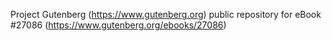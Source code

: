 Project Gutenberg (https://www.gutenberg.org) public repository for eBook #27086 (https://www.gutenberg.org/ebooks/27086)
